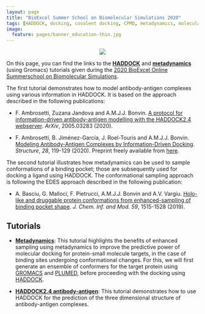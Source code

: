 ```yaml
---
layout: page
title: "BioExcel Summer School on Biomolecular Simulations 2020"
tags: [HADDOCK, docking, covalent docking, CPMD, metadynamics, molecular simulations, tutorials, BioExcel, summer school]
image:
  feature: pages/banner_education-thin.jpg
---
```

<figure align="center">
<a href="http://www.bioexcel.eu"><img src="/images/Bioexcel_logo.png"></a>
</figure>

On this page, you can find the links to the [**HADDOCK**](/education/HADDOCK24/HADDOCK24-antibody-antigen) and [**metadynamics**](/education/biomolecular-simulations-2019/Metadynamics_tutorial) (using Gromacs) tutorials given during the [2020 BioExcel Online Summerschool on Biomolecular Simulations](https://bioexcel.eu/events/bioexcel-summer-school-on-biomolecular-simulations-2020/). 

The first tutorial demonstrates how to model antibody-antigen complexes using various information in HADDOCK. It is based on the approach described in the following publications:

* F. Ambrosetti, Zuzana Jandova and A.M.J.J. Bonvin. [A protocol for information-driven antibody-antigen modelling with the HADDOCK2.4 webserver](http://arxiv.org/abs/2005.03283). _ArXiv_, 2005.03283 (2020).

* F. Ambrosetti, B. Jiménez-García, J. Roel-Touris and A.M.J.J. Bonvin. [Modeling Antibody-Antigen Complexes by Information-Driven Docking](https://doi.org/10.1016/j.str.2019.10.011). _Structure_, *28*, 119-129 (2020). Preprint freely available from [here](https://papers.ssrn.com/sol3/papers.cfm?abstract_id=3362436).


The second tutorial illustrates how metadynamics can be used to sample conformations of a binding pocket; those are subsequently used for docking a ligand using HADDOCK. The conformational sampling approach is following the EDES approach described in the following publication:

* A. Basciu,  G. Malloci,  F. Pietrucci,  A.M.J.J. Bonvin and A.V. Vargiu.
[Holo-like and druggable protein conformations from enhanced-sampling of binding pocket shape](http://dx.doi.org/10.1021/acs.jcim.8b00730). _J. Chem. Inf. and Mod._ *59*, 1515-1528 (2019).


## Tutorials

* [**Metadynamics**](/education/biomolecular-simulations-2020/Metadynamics_tutorial):
  This tutorial highlights the benefits of enhanced sampling using metadynamics to improve the predictive power of molecular docking for protein-small molecule targets, in the case of binding sites undergoing conformational changes. For this, we will first generate an ensemble of conformers for the target protein using [GROMACS](http://www.gromacs.org/) and [PLUMED](http://www.plumed.org/), before proceeding with the docking using [HADDOCK](http://www.bonvinlab.org/software/haddock2.2/).

* [**HADDOCK2.4 antibody-antigen**](/education/HADDOCK24/HADDOCK24-antibody-antigen):
  This tutorial demonstrates how to use HADDOCK for the prediction of the three dimensional structure of antibody-antigen complexes.

